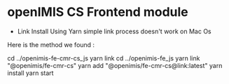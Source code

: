 # openIMIS CS Frontend module

- Link Install
Using Yarn simple link process doesn't work on Mac Os 

Here is the method we found : 

cd ../openimis-fe-cmr-cs_js
yarn link
cd ../openimis-fe_js
yarn link "@openimis/fe-cmr-cs"
yarn add "@openimis/fe-cmr-cs@link:latest"
yarn install
yarn start

